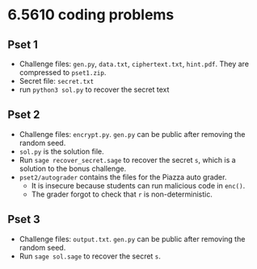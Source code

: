 # 6.5610 coding problems

## Pset 1
* Challenge files: `gen.py`, `data.txt`, `ciphertext.txt`, `hint.pdf`. They are compressed to `pset1.zip`.
* Secret file: `secret.txt`
* run `python3 sol.py` to recover the secret text

## Pset 2
* Challenge files: `encrypt.py`. `gen.py` can be public after removing the random seed.
* `sol.py` is the solution file.
* Run `sage recover_secret.sage` to recover the secret `s`, which is a solution to the bonus challenge.
* `pset2/autograder` contains the files for the Piazza auto grader.
  * It is insecure because students can run malicious code in `enc()`.
  * The grader forgot to check that `r` is non-deterministic.

## Pset 3
* Challenge files: `output.txt`. `gen.py` can be public after removing the random seed.
* Run `sage sol.sage` to recover the secret `s`.
